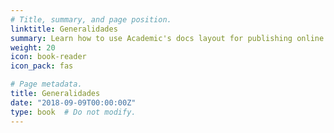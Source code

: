 ```yaml
---
# Title, summary, and page position.
linktitle: Generalidades
summary: Learn how to use Academic's docs layout for publishing online courses, software documentation, and tutorials.
weight: 20
icon: book-reader
icon_pack: fas

# Page metadata.
title: Generalidades
date: "2018-09-09T00:00:00Z"
type: book  # Do not modify.
---
```



